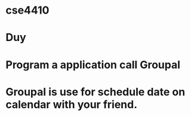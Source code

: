# cse4410
# Duy
# Program a application call Groupal
# Groupal is use for schedule date on calendar with your friend. 

